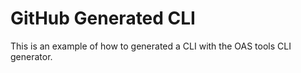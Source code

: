 # GitHub Generated CLI

This is an example of how to generated a CLI with the OAS tools CLI generator.
